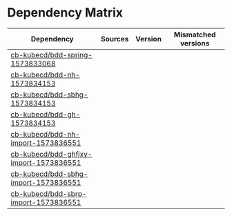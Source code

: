# Dependency Matrix

Dependency | Sources | Version | Mismatched versions
---------- | ------- | ------- | -------------------
[cb-kubecd/bdd-spring-1573833068](https://github.com/cb-kubecd/bdd-spring-1573833068.git) |  | []() | 
[cb-kubecd/bdd-nh-1573834153](https://github.com/cb-kubecd/bdd-nh-1573834153.git) |  | []() | 
[cb-kubecd/bdd-sbhg-1573834153](https://github.com/cb-kubecd/bdd-sbhg-1573834153.git) |  | []() | 
[cb-kubecd/bdd-gh-1573834153](https://github.com/cb-kubecd/bdd-gh-1573834153.git) |  | []() | 
[cb-kubecd/bdd-nh-import-1573836551](https://github.com/cb-kubecd/bdd-nh-import-1573836551.git) |  | []() | 
[cb-kubecd/bdd-ghfjxy-import-1573836551](https://github.com/cb-kubecd/bdd-ghfjxy-import-1573836551.git) |  | []() | 
[cb-kubecd/bdd-sbhg-import-1573836551](https://github.com/cb-kubecd/bdd-sbhg-import-1573836551.git) |  | []() | 
[cb-kubecd/bdd-sbrp-import-1573836551](https://github.com/cb-kubecd/bdd-sbrp-import-1573836551.git) |  | []() | 
